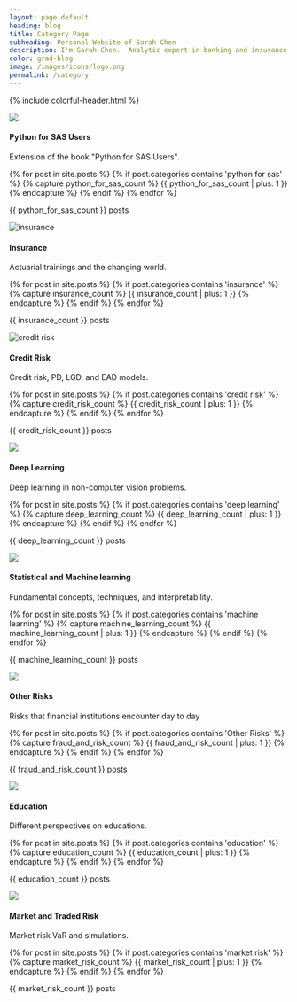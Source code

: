 ```yaml
---
layout: page-default
heading: blog
title: Category Page
subheading: Personal Website of Sarah Chen
description: I'm Sarah Chen.  Analytic expert in banking and insurance.
color: grad-blog
image: /images/icons/logo.png
permalink: /category
---
```


{% include colorful-header.html %}

<div class="home-container">
  <div class="home-articles">
    <div class="home-wrapper">
      <div class="gem-box">
        <div class="python-for-sas" onclick="location.href='{{ site.baseurl }}/python-for-sas';">
          <img src="{{ "/images/icons/python.svg" | relative_url }}"/>
          <h4>Python for SAS Users</h4>
          <p>Extension of the book "Python for SAS Users".</p>
          {% for post in site.posts %}
            {% if post.categories contains 'python for sas' %}
                {% capture python_for_sas_count %} {{ python_for_sas_count | plus: 1 }} {% endcapture %}
              {% endif %}
          {% endfor %}
          <p class="no_of_posts">{{ python_for_sas_count }} posts</p>
        </div>
        <div class="insurance" onclick="location.href='{{ site.baseurl }}/insurance';">
          <img src="{{ "/images/icons/insurance.svg" | relative_url }}" alt="insurance"/>
          <h4>Insurance</h4>
          <p>Actuarial trainings and the changing world.</p>
          {% for post in site.posts %}
            {% if post.categories contains 'insurance' %}
                {% capture insurance_count %} {{ insurance_count | plus: 1 }} {% endcapture %}
              {% endif %}
          {% endfor %}
          <p class="no_of_posts">{{ insurance_count }} posts</p>
        </div>
        <div class="credit-risk" onclick="location.href='{{ site.baseurl }}/credit-risk';">
          <img src="{{ "/images/icons/credit-risk.svg" | relative_url }}" alt="credit risk"/>
          <h4>Credit Risk</h4>
          <p>Credit risk, PD, LGD, and EAD models.</p>
          {% for post in site.posts %}
              {% if post.categories contains 'credit risk' %}
                {% capture credit_risk_count %} {{ credit_risk_count | plus: 1 }} {% endcapture %}
              {% endif %}
          {% endfor %}
          <p class="no_of_posts">{{ credit_risk_count }} posts</p>
        </div>
        <div class="deep-learning" onclick="location.href='{{ site.baseurl }}/deep-learning';">
            <img src="{{ "/images/icons/deep-learning.svg" | relative_url }}" />
            <h4>Deep Learning</h4>
            <p>Deep learning in non-computer vision problems.</p>
            {% for post in site.posts %}
            {% if post.categories contains 'deep learning' %}
                {% capture deep_learning_count %} {{ deep_learning_count | plus: 1 }} {% endcapture %}
              {% endif %}
          {% endfor %}
          <p class="no_of_posts">{{ deep_learning_count }} posts</p>
        </div>
        <div class="machine-learning" onclick="location.href='{{ site.baseurl }}/machine-learning';">
            <img src="{{ "/images/icons/machine-learning.svg" | relative_url }}" />
            <h4>Statistical and Machine learning</h4>
            <p>Fundamental concepts, techniques, and interpretability.</p>
            {% for post in site.posts %}
              {% if post.categories contains 'machine learning' %}
                {% capture machine_learning_count %} {{ machine_learning_count | plus: 1 }} {% endcapture %}
            {% endif %}
          {% endfor %}
          <p class="no_of_posts">{{ machine_learning_count }} posts</p>
        </div>
        <div class="commercial-real-estates" onclick="location.href='{{ site.baseurl }}/fraud-and-risk';">
          <img src="{{ "/images/icons/real-estate.svg" | relative_url }}"/>
          <h4>Other Risks</h4>
          <p>Risks that financial institutions encounter day to day</p>
          {% for post in site.posts %}
            {% if post.categories contains 'Other Risks' %}
                {% capture fraud_and_risk_count %} {{ fraud_and_risk_count | plus: 1 }} {% endcapture %}
            {% endif %}
          {% endfor %}
          <p class="no_of_posts">{{ fraud_and_risk_count }} posts</p>
        </div>
        <div class="education" onclick="location.href='{{ site.baseurl }}/education';">
          <img src="{{ "/images/icons/education.svg" | relative_url }}" />
          <h4>Education</h4>
          <p>Different perspectives on educations.</p>
          {% for post in site.posts %}
            {% if post.categories contains 'education' %}
                {% capture education_count %} {{ education_count | plus: 1 }} {% endcapture %}
            {% endif %}
          {% endfor %}
          <p class="no_of_posts">{{ education_count }} posts</p>
        </div>
        <div class="market-risk" onclick="location.href='{{ site.baseurl }}/market-risk';">
          <img src="{{ "/images/icons/market.svg" | relative_url }}" />
          <h4>Market and Traded Risk</h4>
          <p>Market risk VaR and simulations.</p>
          {% for post in site.posts %}
            {% if post.categories contains 'market risk' %}
                {% capture market_risk_count %} {{ market_risk_count | plus: 1 }} {% endcapture %}
            {% endif %}
          {% endfor %}
          <p class="no_of_posts">{{ market_risk_count }} posts</p>
        </div>
      </div>
    </div>
  </div>
</div>